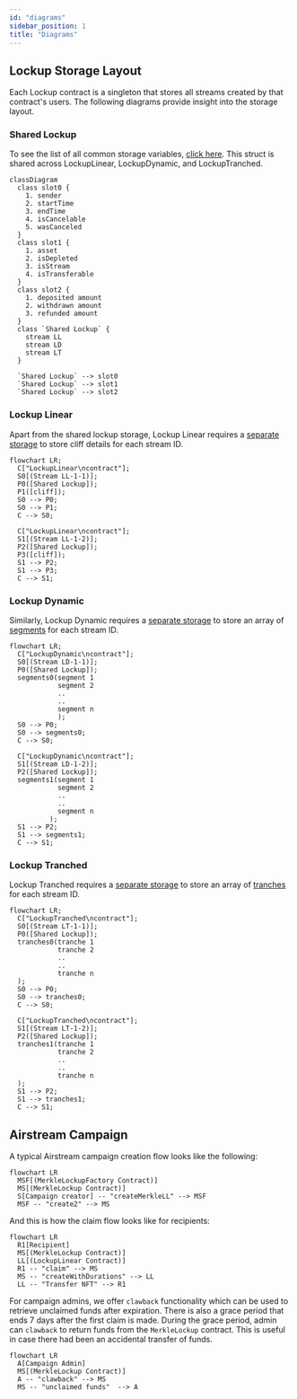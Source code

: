 ```yaml
---
id: "diagrams"
sidebar_position: 1
title: "Diagrams"
---
```


## Lockup Storage Layout

Each Lockup contract is a singleton that stores all streams created by that contract's users. The following diagrams
provide insight into the storage layout.

### Shared Lockup

To see the list of all common storage variables, [click here](/reference/lockup/core/types/library.Lockup#stream). This
struct is shared across LockupLinear, LockupDynamic, and LockupTranched.

```mermaid
classDiagram
  class slot0 {
    1. sender
    2. startTime
    3. endTime
    4. isCancelable
    5. wasCanceled
  }
  class slot1 {
    1. asset
    2. isDepleted
    3. isStream
    4. isTransferable
  }
  class slot2 {
    1. deposited amount
    2. withdrawn amount
    3. refunded amount
  }
  class `Shared Lockup` {
    stream LL
    stream LD
    stream LT
  }

  `Shared Lockup` --> slot0
  `Shared Lockup` --> slot1
  `Shared Lockup` --> slot2
```

### Lockup Linear

Apart from the shared lockup storage, Lockup Linear requires a
[separate storage](/reference/lockup/core/contract.SablierV2LockupLinear#_cliffs) to store cliff details for each stream
ID.

```mermaid
flowchart LR;
  C["LockupLinear\ncontract"];
  S0[(Stream LL-1-1)];
  P0([Shared Lockup]);
  P1([cliff]);
  S0 --> P0;
  S0 --> P1;
  C --> S0;

  C["LockupLinear\ncontract"];
  S1[(Stream LL-1-2)];
  P2([Shared Lockup]);
  P3([cliff]);
  S1 --> P2;
  S1 --> P3;
  C --> S1;
```

### Lockup Dynamic

Similarly, Lockup Dynamic requires a
[separate storage](/reference/lockup/core/contract.SablierV2LockupDynamic#_segments) to store an array of
[segments](/reference/lockup/core/types/library.LockupDynamic#segment) for each stream ID.

```mermaid
flowchart LR;
  C["LockupDynamic\ncontract"];
  S0[(Stream LD-1-1)];
  P0([Shared Lockup]);
  segments0(segment 1
            segment 2
            ..
            ..
            segment n
            );
  S0 --> P0;
  S0 --> segments0;
  C --> S0;

  C["LockupDynamic\ncontract"];
  S1[(Stream LD-1-2)];
  P2([Shared Lockup]);
  segments1(segment 1
            segment 2
            ..
            ..
            segment n
          );
  S1 --> P2;
  S1 --> segments1;
  C --> S1;
```

### Lockup Tranched

Lockup Tranched requires a [separate storage](/reference/lockup/core/contract.SablierV2LockupTranched#_tranches) to
store an array of [tranches](/reference/lockup/core/types/library.LockupTranched#tranche) for each stream ID.

```mermaid
flowchart LR;
  C["LockupTranched\ncontract"];
  S0[(Stream LT-1-1)];
  P0([Shared Lockup]);
  tranches0(tranche 1
            tranche 2
            ..
            ..
            tranche n
  );
  S0 --> P0;
  S0 --> tranches0;
  C --> S0;

  C["LockupTranched\ncontract"];
  S1[(Stream LT-1-2)];
  P2([Shared Lockup]);
  tranches1(tranche 1
            tranche 2
            ..
            ..
            tranche n
  );
  S1 --> P2;
  S1 --> tranches1;
  C --> S1;
```

## Airstream Campaign

A typical Airstream campaign creation flow looks like the following:

```mermaid
flowchart LR
  MSF[(MerkleLockupFactory Contract)]
  MS[(MerkleLockup Contract)]
  S[Campaign creator] -- "createMerkleLL" --> MSF
  MSF -- "create2" --> MS
```

And this is how the claim flow looks like for recipients:

```mermaid
flowchart LR
  R1[Recipient]
  MS[(MerkleLockup Contract)]
  LL[(LockupLinear Contract)]
  R1 -- "claim" --> MS
  MS -- "createWithDurations" --> LL
  LL -- "Transfer NFT" --> R1
```

For campaign admins, we offer `clawback` functionality which can be used to retrieve unclaimed funds after expiration.
There is also a grace period that ends 7 days after the first claim is made. During the grace period, admin can
`clawback` to return funds from the `MerkleLockup` contract. This is useful in case there had been an accidental
transfer of funds.

```mermaid
flowchart LR
  A[Campaign Admin]
  MS[(MerkleLockup Contract)]
  A -- "clawback" --> MS
  MS -- "unclaimed funds"  --> A
```
